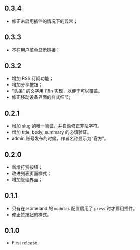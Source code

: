 0.3.4
-----

- 修正未启用插件的情况下的异常；

0.3.3
-----

- 不在用户菜单显示链接；

0.3.2
-----

- 增加 RSS 订阅功能；
- 增加分享按钮；
- "头条" 的文字用 I18n 实现，以便于可以覆盖。
- 修正移动设备界面的样式细节;

0.2.1
-----

- 增加 slug 的唯一验证，并自动修正非法字符。
- 增加 title, body, summary 的必填验证。
- admin 账号发布的时候，作者名称显示为“官方”。


0.2.0
-----

- 新增打赏按钮；
- 改进列表页面样式；
- 增加管理界面；

0.1.1
-----

- 只有在 Homeland 的 `modules` 配置启用了 `press` 时才启用插件。
- 修正赞按钮的样式。

0.1.0
-----

- First release.
